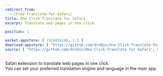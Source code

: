 ```yaml
---
redirect_from:
  - /Free-Translate-for-Safari/
title: One Click Translate for Safari
excerpt: Translate web pages in one click.

position: 1

market-appstore: [ 1524426148, 1.1 ]
download-appstore: [ "https://github.com/drodin/One-Click-Translate-for-Safari/releases/download/1.1/One.Click.Translate.for.Safari.1.1.dmg", 1.1 ]
source: [ "https://github.com/drodin/One-Click-Translate-for-Safari", MIT ]
---
```


Safari extension to translate web pages in one click.  
You can set your preferred translation engine and language in the main app.
